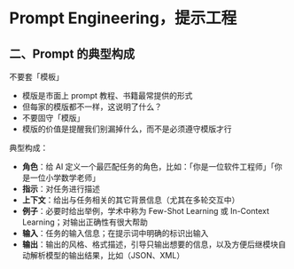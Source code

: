 # Prompt Engineering，提示工程

## 二、Prompt 的典型构成

不要套「模板」

- 模版是市面上 prompt 教程、书籍最常提供的形式
- 但每家的模版都不一样，这说明了什么？
- 不要固守「模版」
- 模版的价值是提醒我们别漏掉什么，而不是必须遵守模版才行

典型构成：

- **角色**：给 AI 定义一个最匹配任务的角色，比如：「你是一位软件工程师」「你是一位小学数学老师」
- **指示**：对任务进行描述
- **上下文**：给出与任务相关的其它背景信息（尤其在多轮交互中）
- **例子**：必要时给出举例，学术中称为 Few-Shot Learning 或 In-Context Learning；对输出正确性有很大帮助
- **输入**：任务的输入信息；在提示词中明确的标识出输入
- **输出**：输出的风格、格式描述，引导只输出想要的信息，以及方便后继模块自动解析模型的输出结果，比如（JSON、XML）